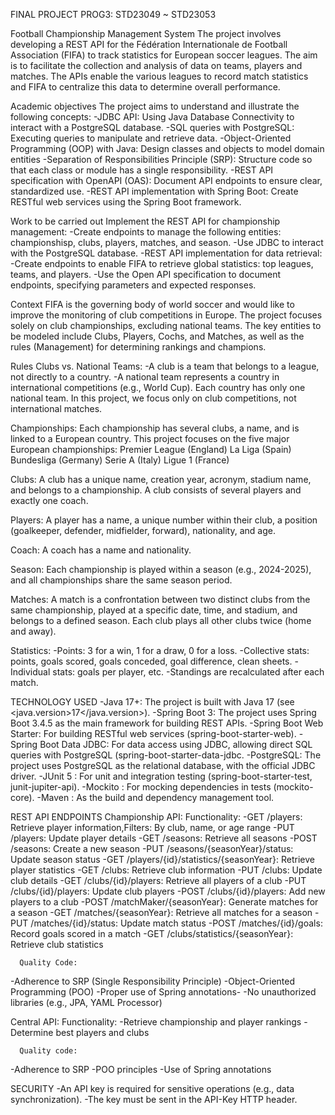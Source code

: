 FINAL PROJECT PROG3: STD23049 ~ STD23053

Football Championship Management System
The project involves developing a REST API for the Fédération Internationale de Football Association (FIFA) to track statistics for European soccer leagues. The aim is to facilitate the collection and analysis of data on teams, players and matches. The APIs enable the various leagues to record match statistics and FIFA to centralize this data to determine overall performance.

Academic objectives
The project aims to understand and illustrate the following concepts:
-JDBC API: Using Java Database Connectivity to interact with a PostgreSQL database.
-SQL queries with PostgreSQL: Executing queries to manipulate and retrieve data.
-Object-Oriented Programming (OOP) with Java: Design classes and objects to model domain entities
-Separation of Responsibilities Principle (SRP): Structure code so that each class or module has a single responsibility.
-REST API specification with OpenAPI (OAS): Document API endpoints to ensure clear, standardized use.
-REST API implementation with Spring Boot: Create RESTful web services using the Spring Boot framework.

Work to be carried out
Implement the REST API for championship management:
-Create endpoints to manage the following entities: championshisp, clubs, players, matches, and season.
-Use JDBC to interact with the PostgreSQL database.
-REST API implementation for data retrieval:
-Create endpoints to enable FIFA to retrieve global statistics: top leagues, teams, and players.
-Use the Open API specification to document endpoints, specifying parameters and expected responses.

Context
FIFA is the governing body of world soccer and would like to improve the monitoring of club competitions in Europe. The project focuses solely on club championships, excluding national teams. The key entities to be modeled include Clubs, Players, Cochs, and Matches, as well as the rules (Management) for determining rankings and champions.

Rules
Clubs vs. National Teams:
    -A club is a team that belongs to a league, not directly to a country.
    -A national team represents a country in international competitions (e.g., World Cup). Each country has only one national team.
In this project, we focus only on club competitions, not international matches.

Championships:
  Each championship has several clubs, a name, and is linked to a European country.
  This project focuses on the five major European championships:
         Premier League (England)
         La Liga (Spain)
         Bundesliga (Germany)
         Serie A (Italy)
         Ligue 1 (France)

Clubs:
    A club has a unique name, creation year, acronym, stadium name, and belongs to a championship.
    A club consists of several players and exactly one coach.

Players:
    A player has a name, a unique number within their club, a position (goalkeeper, defender, midfielder, forward), nationality, and age.

Coach:
    A coach has a name and nationality.

Season:
    Each championship is played within a season (e.g., 2024-2025), and all championships share the same season period.

Matches:
    A match is a confrontation between two distinct clubs from the same championship, played at a specific date, time, and stadium, and belongs to a defined season.
    Each club plays all other clubs twice (home and away).

Statistics:
    -Points: 3 for a win, 1 for a draw, 0 for a loss.
    -Collective stats: points, goals scored, goals conceded, goal difference, clean sheets.
    -Individual stats: goals per player, etc.
    -Standings are recalculated after each match.


TECHNOLOGY USED
    -Java 17+: The project is built with Java 17 (see <java.version>17</java.version>).
    -Spring Boot 3: The project uses Spring Boot 3.4.5 as the main framework for building REST APIs.
    -Spring Boot Web Starter: For building RESTful web services (spring-boot-starter-web).
    -Spring Boot Data JDBC: For data access using JDBC, allowing direct SQL queries with PostgreSQL (spring-boot-starter-data-jdbc.
    -PostgreSQL: The project uses PostgreSQL as the relational database, with the official JDBC driver.
    -JUnit 5 : For unit and integration testing (spring-boot-starter-test, junit-jupiter-api).
    -Mockito : For mocking dependencies in tests (mockito-core).
    -Maven : As the build and dependency management tool.

REST API ENDPOINTS
  Championship API:
      Functionality:
-GET /players: Retrieve player information,Filters: By club, name, or age range
-PUT /players: Update player details
-GET /seasons: Retrieve all seasons
-POST /seasons: Create a new season
-PUT /seasons/{seasonYear}/status: Update season status
-GET /players/{id}/statistics/{seasonYear}: Retrieve player statistics
-GET /clubs: Retrieve club information
-PUT /clubs: Update club details
-GET /clubs/{id}/players: Retrieve all players of a club
-PUT /clubs/{id}/players: Update club players
-POST /clubs/{id}/players: Add new players to a club
-POST /matchMaker/{seasonYear}: Generate matches for a season
-GET /matches/{seasonYear}: Retrieve all matches for a season
-PUT /matches/{id}/status: Update match status
-POST /matches/{id}/goals: Record goals scored in a match
-GET /clubs/statistics/{seasonYear}: Retrieve club statistics

      Quality Code:
-Adherence to SRP (Single Responsibility Principle)
-Object-Oriented Programming (POO)
-Proper use of Spring annotations-
-No unauthorized libraries (e.g., JPA, YAML Processor)

   Central API:
      Functionality:
-Retrieve championship and player rankings
-Determine best players and clubs

      Quality code:
-Adherence to SRP
-POO principles
-Use of Spring annotations


SECURITY
    -An API key is required for sensitive operations (e.g., data synchronization).
    -The key must be sent in the API-Key HTTP header.
